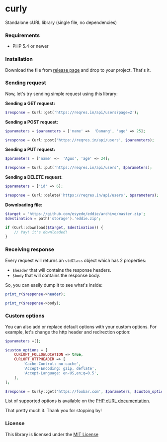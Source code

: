 # curly
Standalone cURL library (single file, no dependencies)



### Requirements
  - PHP 5.4 or newer




### Installation
Download the file from [release page](https://github.com/esyede/curly) and drop to your project. That's it.




### Sending request
Now, let's try sending simple request using this library:


**Sending a GET request:**
```php
$response = Curl::get('https://reqres.in/api/users?page=2');
```


**Sending a POST request:**
```php
$parameters = $parameters = ['name' =>  'Danang', 'age' => 25];

$response = Curl::post('https://reqres.in/api/users', $parameters);
```


**Sending a PUT request:**
```php
$parameters = ['name' =>  'Agus', 'age' => 24];

$response = Curl::put('https://reqres.in/api/users', $parameters);
```


**Sending a DELETE request:**
```php
$parameters = ['id' => 6];

$response = Curl::delete('https://reqres.in/api/users', $parameters);
```


**Downloading file:**
```php
$target = 'https://github.com/esyede/eddie/archive/master.zip';
$destination = path('storage').'eddie.zip';

if (Curl::download($target, $destination)) {
	// Yay! it's downloaded!
}
```



### Receiving response
Every request will returns an `stdClass` object which has 2 properties:
  - `$header` that will contains the response headers.
  - `$body` that will contains the response body.

So, you can easily dump it to see what's inside:
```php
print_r($response->header);

print_r($response->body);
```



### Custom options
You can also add or replace default options with your custom options. For example, let's change the http header and redirection option:
```php
$parameters =[];

$custom_options = [
	CURLOPT_FOLLOWLOCATION => true,
	CURLOPT_HTTPHEADER => [
		'Cache-Control: no-cache',
		'Accept-Encoding: gzip, deflate',
		'Accept-Language: en-US,en;q=0.5',
	],
];

$response = Curly::get('https://foobar.com', $parameters, $custom_options);
```

List of supported options is available on the [PHP cURL documentation](https://www.php.net/manual/en/function.curl-setopt.php).

That pretty much it. Thank you for stopping by!



### License
This library is licensed under the [MIT License](http://opensource.org/licenses/MIT)

